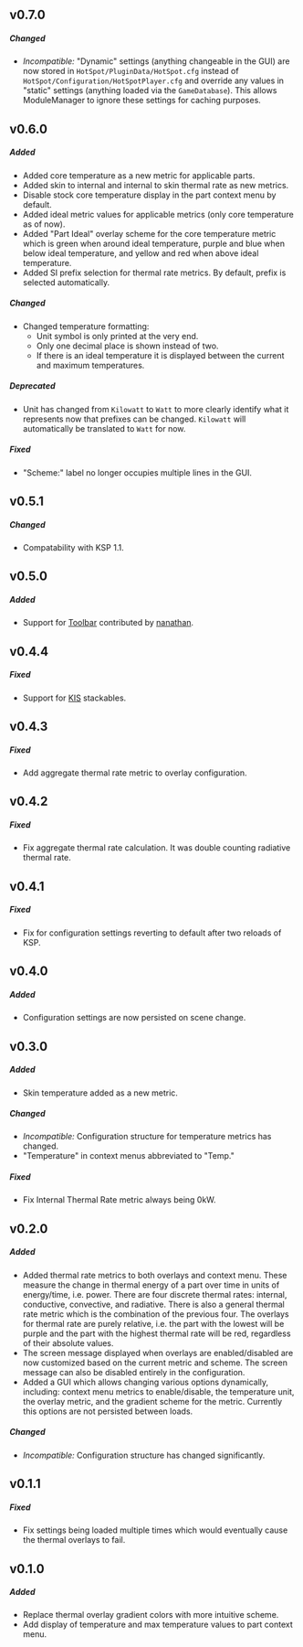 ## v0.7.0
##### Changed
- *Incompatible:* "Dynamic" settings (anything changeable in the GUI) are now stored in
  `HotSpot/PluginData/HotSpot.cfg` instead of `HotSpot/Configuration/HotSpotPlayer.cfg` and override any values in
  "static" settings (anything loaded via the `GameDatabase`). This allows ModuleManager to ignore these settings for
  caching purposes.

## v0.6.0
##### Added
- Added core temperature as a new metric for applicable parts.
- Added skin to internal and internal to skin thermal rate as new metrics.
- Disable stock core temperature display in the part context menu by default.
- Added ideal metric values for applicable metrics (only core temperature as of now).
- Added "Part Ideal" overlay scheme for the core temperature metric which is green when around ideal temperature,
  purple and blue when below ideal temperature, and yellow and red when above ideal temperature.
- Added SI prefix selection for thermal rate metrics. By default, prefix is selected automatically.

##### Changed
- Changed temperature formatting:
  - Unit symbol is only printed at the very end.
  - Only one decimal place is shown instead of two.
  - If there is an ideal temperature it is displayed between the current and maximum temperatures.

##### Deprecated
- Unit has changed from `Kilowatt` to `Watt` to more clearly identify what it represents now that prefixes can be
  changed. `Kilowatt` will automatically be translated to `Watt` for now.

##### Fixed
- "Scheme:" label no longer occupies multiple lines in the GUI.

## v0.5.1
##### Changed
- Compatability with KSP 1.1.

## v0.5.0
##### Added
- Support for [Toolbar](http://forum.kerbalspaceprogram.com/index.php?/topic/55420-/) contributed by
  [nanathan](https://github.com/nanathan).

## v0.4.4
##### Fixed
- Support for [KIS](http://forum.kerbalspaceprogram.com/threads/113111) stackables.

## v0.4.3
##### Fixed
- Add aggregate thermal rate metric to overlay configuration.

## v0.4.2
##### Fixed
- Fix aggregate thermal rate calculation. It was double counting radiative thermal rate.

## v0.4.1
##### Fixed
- Fix for configuration settings reverting to default after two reloads of KSP.

## v0.4.0
##### Added
- Configuration settings are now persisted on scene change.

## v0.3.0
##### Added
- Skin temperature added as a new metric.

##### Changed
- *Incompatible:* Configuration structure for temperature metrics has changed.
- "Temperature" in context menus abbreviated to "Temp."

##### Fixed
- Fix Internal Thermal Rate metric always being 0kW.

## v0.2.0
##### Added
- Added thermal rate metrics to both overlays and context menu. These measure the change in thermal energy of a part
  over time in units of energy/time, i.e. power. There are four discrete thermal rates: internal, conductive,
  convective, and radiative. There is also a general thermal rate metric which is the combination of the previous
  four. The overlays for thermal rate are purely relative, i.e. the part with the lowest will be purple and the part
  with the highest thermal rate will be red, regardless of their absolute values.
- The screen message displayed when overlays are enabled/disabled are now customized based on the current metric and
  scheme. The screen message can also be disabled entirely in the configuration.
- Added a GUI which allows changing various options dynamically, including: context menu metrics to enable/disable,
  the temperature unit, the overlay metric, and the gradient scheme for the metric. Currently this options are not
  persisted between loads.

##### Changed
- *Incompatible:* Configuration structure has changed significantly.

## v0.1.1
##### Fixed
- Fix settings being loaded multiple times which would eventually cause the thermal overlays to fail.

## v0.1.0
##### Added
- Replace thermal overlay gradient colors with more intuitive scheme.
- Add display of temperature and max temperature values to part context menu.
